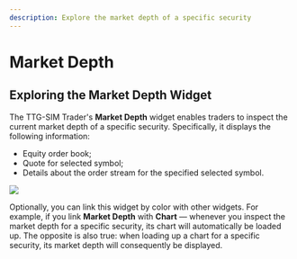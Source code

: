 ```yaml
---
description: Explore the market depth of a specific security
---
```


# Market Depth

## Exploring the Market Depth Widget

The TTG-SIM Trader's **Market Depth** widget enables traders to inspect the current market depth of a specific security. Specifically, it displays the following information:

* Equity order book;
* Quote for selected symbol;
* Details about the order stream for the specified selected symbol.

![](../../../.gitbook/assets/screenshot-2020-03-20-at-20.21.52.png)

Optionally, you can link this widget by color with other widgets. For example, if you link **Market Depth** with **Chart** — whenever you inspect the market depth for a specific security, its chart will automatically be loaded up. The opposite is also true: when loading up a chart for a specific security, its market depth will consequently be displayed.

